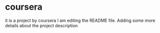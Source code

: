# coursera
it is a project by coursera 
I am editing the README file. Adding some more details about the project description
